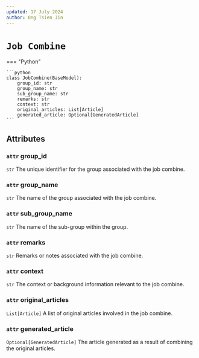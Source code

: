 ```yaml
---
updated: 17 July 2024
author: Ong Tsien Jin
---
```


# `Job Combine`

=== "Python"

    ```python
    class JobCombine(BaseModel):
        group_id: str
        group_name: str
        sub_group_name: str
        remarks: str
        context: str
        original_articles: List[Article]
        generated_article: Optional[GeneratedArticle]
    ```


## Attributes

### `attr` group_id
`str` The unique identifier for the group associated with the job combine.

### `attr` group_name
`str` The name of the group associated with the job combine.

### `attr` sub_group_name
`str` The name of the sub-group within the group.

### `attr` remarks
`str` Remarks or notes associated with the job combine.

### `attr` context
`str` The context or background information relevant to the job combine.

### `attr` original_articles
`List[Article]` A list of original articles involved in the job combine.

### `attr` generated_article
`Optional[GeneratedArticle]` The article generated as a result of combining the original articles.
